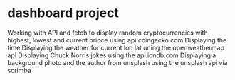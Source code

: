 # dashboard project
Working with API and fetch to display random cryptocurrencies with highest, lowest and current prioce using api.coingecko.com
Displaying the time
Displaying the weather for current lon lat uning the openweathermap api
Displaying Chuck Norris jokes using the api.icndb.com
Displaying a background photo and the author from unsplash using the unsplash api via scrimba
